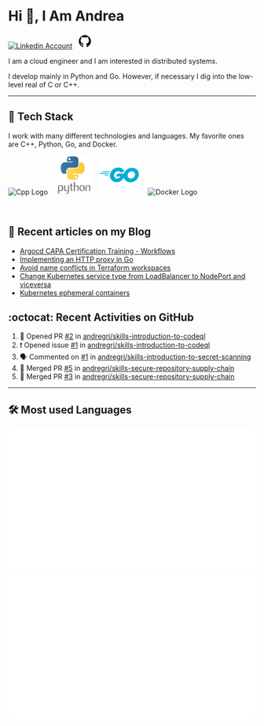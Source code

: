 # Hi 👋, I Am Andrea


<!-- Actual text -->

<a href="https://www.linkedin.com/in/andrea-grillo-3b439b1a9/"><img src="https://cdn.worldvectorlogo.com/logos/linkedin-icon-2.svg" title="Linkedin" alt="Linkedin Account" width="30"/></a>
&ensp;<a href="https://github.com/andregri"><img src="img/logos/github.png" title="GitHub" alt="GitHub" width="30"/></a>
<br>

I am a cloud engineer and I am interested in distributed systems.

I develop mainly in Python and Go. However, if necessary I dig into the low-level real of C or C++.

___

## 🥞 Tech Stack
 
I work with many different technologies and languages. 
My favorite ones are C++, Python, Go, and Docker.
 
<img src="https://cdn.worldvectorlogo.com/logos/c.svg" title="Cpp" alt="Cpp Logo" width="70"/>&emsp;
<img src="img/logos/python_vertical_logo_icon_168039.svg" title="Python" alt="Python Logo" width="70"/>&emsp;
<img src="img/logos/golang_logo_icon_171073.svg" title="Golang" alt="Golang Logo" width="80"/>&emsp;
<img src="https://cdn.worldvectorlogo.com/logos/docker.svg" title="Docker" alt="Docker Logo" width="80"/>&emsp;

<br> 
 
 
## 📰 Recent articles on my Blog

 <!-- BLOG-POST-LIST:START -->
- [Argocd CAPA Certification Training - Workflows](https://andregri.github.io/argocd-capa-certification-training-workflows/)
- [Implementing an HTTP proxy in Go](https://andregri.github.io/http-proxy-in-go/)
- [Avoid name conflicts in Terraform workspaces](https://andregri.github.io/avoid-name-conflicts-in-terraform-workspace/)
- [Change Kubernetes service type from LoadBalancer to NodePort and viceversa](https://andregri.github.io/kubernetes-change-service-type/)
- [Kubernetes ephemeral containers](https://andregri.github.io/kubernetes-ephemeral-container/)
<!-- BLOG-POST-LIST:END -->
 
 
## :octocat: Recent Activities on GitHub

<!--START_SECTION:activity-->
1. 💪 Opened PR [#2](https://github.com/andregri/skills-introduction-to-codeql/pull/2) in [andregri/skills-introduction-to-codeql](https://github.com/andregri/skills-introduction-to-codeql)
2. ❗ Opened issue [#1](https://github.com/andregri/skills-introduction-to-codeql/issues/1) in [andregri/skills-introduction-to-codeql](https://github.com/andregri/skills-introduction-to-codeql)
3. 🗣 Commented on [#1](https://github.com/andregri/skills-introduction-to-secret-scanning/issues/1#issuecomment-2900660134) in [andregri/skills-introduction-to-secret-scanning](https://github.com/andregri/skills-introduction-to-secret-scanning)
4. 🎉 Merged PR [#5](https://github.com/andregri/skills-secure-repository-supply-chain/pull/5) in [andregri/skills-secure-repository-supply-chain](https://github.com/andregri/skills-secure-repository-supply-chain)
5. 🎉 Merged PR [#3](https://github.com/andregri/skills-secure-repository-supply-chain/pull/3) in [andregri/skills-secure-repository-supply-chain](https://github.com/andregri/skills-secure-repository-supply-chain)
<!--END_SECTION:activity-->
 
---

## 🛠️ Most used Languages 

![](https://github.com/andregri/andregri/blob/master/generated/overview.svg)
![](https://github.com/andregri/andregri/blob/master/generated/languages.svg)
